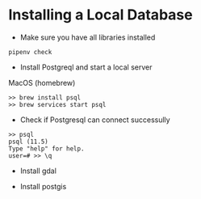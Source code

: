 # Installing a Local Database

* Make sure you have all libraries installed

```
pipenv check
```

* Install Postgreql and start a local server

MacOS (homebrew)
```
>> brew install psql
>> brew services start psql
```

* Check if Postgresql can connect successully
```
>> psql
psql (11.5)
Type "help" for help.
user=# >> \q
```

* Install gdal

* Install postgis
